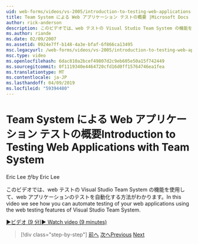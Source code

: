 ```yaml
---
uid: web-forms/videos/vs-2005/introduction-to-testing-web-applications-with-team-system
title: Team System による Web アプリケーション テストの概要 |Microsoft Docs
author: rick-anderson
description: このビデオでは、web テストの Visual Studio Team System の機能を使用して、web アプリケーションのテストを自動化する方法がわかります。
ms.author: riande
ms.date: 02/09/2007
ms.assetid: 0924e7ff-b148-4a3e-bfaf-6f866ca13495
msc.legacyurl: /web-forms/videos/vs-2005/introduction-to-testing-web-applications-with-team-system
msc.type: video
ms.openlocfilehash: 6dac810a2bcef49807d2c9eb605e50a15f742449
ms.sourcegitcommit: 0f1119340e4464720cfd16d0ff15764746ea1fea
ms.translationtype: MT
ms.contentlocale: ja-JP
ms.lasthandoff: 04/09/2019
ms.locfileid: "59394480"
---
```

# <a name="introduction-to-testing-web-applications-with-team-system"></a><span data-ttu-id="ff48b-103">Team System による Web アプリケーション テストの概要</span><span class="sxs-lookup"><span data-stu-id="ff48b-103">Introduction to Testing Web Applications with Team System</span></span>

<span data-ttu-id="ff48b-104">Eric Lee が</span><span class="sxs-lookup"><span data-stu-id="ff48b-104">by Eric Lee</span></span>

<span data-ttu-id="ff48b-105">このビデオでは、web テストの Visual Studio Team System の機能を使用して、web アプリケーションのテストを自動化する方法がわかります。</span><span class="sxs-lookup"><span data-stu-id="ff48b-105">In this video we see how you can automate testing of your web applications using the web testing features of Visual Studio Team System.</span></span>

[<span data-ttu-id="ff48b-106">&#9654;ビデオ (9 分)</span><span class="sxs-lookup"><span data-stu-id="ff48b-106">&#9654; Watch video (9 minutes)</span></span>](https://channel9.msdn.com/Blogs/ASP-NET-Site-Videos/introduction-to-testing-web-applications-with-team-system)

> [!div class="step-by-step"]
> <span data-ttu-id="ff48b-107">[前へ](introduction-to-unit-testing-with-team-system.md)
> [次へ](introduction-to-load-testing-web-applications-with-team-system.md)</span><span class="sxs-lookup"><span data-stu-id="ff48b-107">[Previous](introduction-to-unit-testing-with-team-system.md)
[Next](introduction-to-load-testing-web-applications-with-team-system.md)</span></span>

